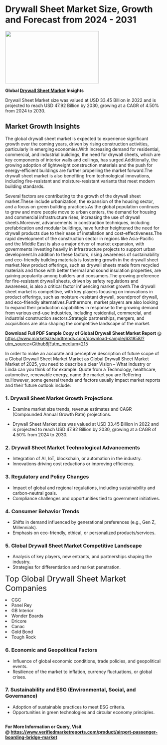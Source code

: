 <H1>Drywall Sheet Market Size, Growth and Forecast from 2024 - 2031</H1><img class="aligncenter size-medium wp-image-584254" src="https://thirdeyenews.in/wp-content/uploads/2024/09/Global-Market-Research-300x168.jpeg" alt="" width="300" height="168" /><p><strong>Global&nbsp;<a href="https://www.marketsizeandtrends.com/download-sample/631858/?utm_source=Github8j?utm_medium=215">Drywall Sheet Market</a> Insights</strong></p><p>Drywall Sheet Market size was valued at USD 33.45 Billion in 2022 and is projected to reach USD 47.92 Billion by 2030, growing at a CAGR of 4.50% from 2024 to 2030.</p><p><h2>Market Growth Insights</h2> <p>The global drywall sheet market is expected to experience significant growth over the coming years, driven by rising construction activities, particularly in emerging economies.With increasing demand for residential, commercial, and industrial buildings, the need for drywall sheets, which are key components of interior walls and ceilings, has surged.Additionally, the growing adoption of lightweight construction materials and the push for energy-efficient buildings are further propelling the market forward.The drywall sheet market is also benefiting from technological innovations, including fire-resistant and moisture-resistant variants that meet modern building standards.</p> <p>Several factors are contributing to the growth of the drywall sheet market.These include urbanization, the expansion of the housing sector, and a focus on green building practices.As the global population continues to grow and more people move to urban centers, the demand for housing and commercial infrastructure rises, increasing the use of drywall sheets.Moreover, advancements in construction techniques, including prefabrication and modular buildings, have further heightened the need for drywall products due to their ease of installation and cost-effectiveness.The rapid development of the construction sector in regions like Asia-Pacific and the Middle East is also a major driver of market expansion, with governments investing heavily in infrastructure projects to support urban development.In addition to these factors, rising awareness of sustainability and eco-friendly building materials is fostering growth in the drywall sheet market.New product offerings, such as drywall sheets made from recycled materials and those with better thermal and sound insulation properties, are gaining popularity among builders and consumers.The growing preference for fire-resistant drywall sheets, driven by safety regulations and awareness, is also a critical factor influencing market growth.The drywall sheet market is competitive, with key players focusing on innovations in product offerings, such as moisture-resistant drywall, soundproof drywall, and eco-friendly alternatives.Furthermore, market players are also looking to expand their production capabilities in response to the growing demand from various end-use industries, including residential, commercial, and industrial construction sectors.Strategic partnerships, mergers, and acquisitions are also shaping the competitive landscape of the market.<p><span class=""><strong>Download Full PDF Sample Copy of Global Drywall Sheet Market Report</strong> @ <a href="https://www.marketsizeandtrends.com/download-sample/631858/?utm_source=Github8j?utm_medium=215" target="_blank">https://www.marketsizeandtrends.com/download-sample/631858/?utm_source=Github8j?utm_medium=215</a></span></p><p>In order to make an accurate and perceptive description of future scope of a Global&nbsp;Drywall Sheet Market Market as Global&nbsp;Drywall Sheet Market Market of 2025, you need to describe a clear Vision &ndash; What Industry or Linda can you think of for example: Quote from a Technology, healthcare, automotive, renewable energy, name the market you are Reffering to.However, some general trends and factors usually impact market reports and their future outlook include:</p><h3>1.&nbsp;<strong>Drywall Sheet Market Growth Projections</strong></h3><ul><li>Examine market size trends, revenue estimates and CAGR (Compounded Annual Growth Rate) projections.</li><li><p>Drywall Sheet Market size was valued at USD 33.45 Billion in 2022 and is projected to reach USD 47.92 Billion by 2030, growing at a CAGR of 4.50% from 2024 to 2030.</p></li></ul><h3>2.&nbsp;<strong>Drywall Sheet Market Technological Advancements</strong></h3><ul><li>Integration of AI, IoT, blockchain, or automation in the industry.</li><li>Innovations driving cost reductions or improving efficiency.</li></ul><h3>3.&nbsp;<strong>Regulatory and Policy Changes</strong></h3><ul><li>Impact of global and regional regulations, including sustainability and carbon-neutral goals.</li><li>Compliance challenges and opportunities tied to government initiatives.</li></ul><h3>4.&nbsp;<strong>Consumer Behavior Trends</strong></h3><ul><li>Shifts in demand influenced by generational preferences (e.g., Gen Z, Millennials).</li><li>Emphasis on eco-friendly, ethical, or personalized products/services.</li></ul><h3>5.&nbsp;<strong>Global Drywall Sheet Market Competitive Landscape</strong></h3><ul><li>Analysis of key players, new entrants, and partnerships shaping the industry.</li><li>Strategies for differentiation and market penetration.</li></ul><p data-pm-slice="1 1 []"><span style="color: inherit; font-family: inherit; font-size: 25px;">Top Global Drywall Sheet Market Companies</span></p><div class="" data-test-id=""><p><li>CGC</li><li> Panel Rey</li><li> GB Interior</li><li> Wonder Boards</li><li> Dricore</li><li> Canac</li><li> Gold Bond</li><li> Tough Rock</li></p></div><h3>6.&nbsp;<strong>Economic and Geopolitical Factors</strong></h3><ul><li>Influence of global economic conditions, trade policies, and geopolitical events.</li><li>Resilience of the market to inflation, currency fluctuations, or global crises.</li></ul><h3>7.&nbsp;<strong>Sustainability and ESG (Environmental, Social, and Governance)</strong></h3><ul><li>Adoption of sustainable practices to meet ESG criteria.</li><li>Opportunities in green technologies and circular economy principles.</li></ul><h2><strong style="font-size: 14px;">For More Information or Query, Visit @&nbsp;</strong><a style="background-color: #ffffff; font-size: 14px;" href="https://www.marketsizeandtrends.com/report/drywall-sheet-market/" target="_blank">https://www.verifiedmarketreports.com/product/airport-passenger-boarding-bridge-market</a></h2>